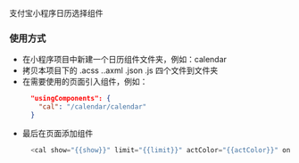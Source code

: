 支付宝小程序日历选择组件

### 使用方式

* 在小程序项目中新建一个日历组件文件夹，例如：calendar
* 拷贝本项目下的 .acss ..axml .json .js 四个文件到文件夹
* 在需要使用的页面引入组件，例如：
  ```json
    "usingComponents": {
      "cal": "/calendar/calendar"
    }
  ```
* 最后在页面添加组件
  ```javascript
    <cal show="{{show}}" limit="{{limit}}" actColor="{{actColor}}" onSelectEvent="onSelectEvent"></cal>
  ```

